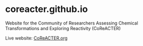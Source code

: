 # coreacter.github.io

Website for the Community of Researchers Assessing Chemical Transformations and Exploring Reactivity (CoReACTER)

Live website: [CoReACTER.org](https://coreacter.org)